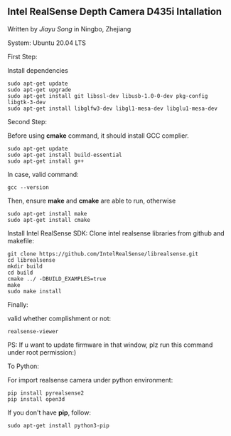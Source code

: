 ## Intel RealSense Depth Camera D435i Intallation
Written by *Jiayu Song* in Ningbo, Zhejiang

System: Ubuntu 20.04 LTS

First Step:

Install dependencies
```
sudo apt-get update
sudo apt-get upgrade
sudo apt-get install git libssl-dev libusb-1.0-0-dev pkg-config libgtk-3-dev
sudo apt-get install libglfw3-dev libgl1-mesa-dev libglu1-mesa-dev
```
Second Step:

Before using **cmake** command, it should install GCC complier.

```
sudo apt-get update
sudo apt-get install build-essential
sudo apt-get install g++
```
In case, valid command:
```
gcc --version
```
Then, ensure **make** and **cmake** are able to run, otherwise
```
sudo apt-get install make
sudo apt-get install cmake
```
Install Intel RealSense SDK: Clone intel realsense libraries from github and makefile:
```
git clone https://github.com/IntelRealSense/librealsense.git
cd librealsense
mkdir build
cd build
cmake ../ -DBUILD_EXAMPLES=true
make
sudo make install
```

Finally:

valid whether complishment or not:
```
realsense-viewer
```
PS: If u want to update firmware in that window, plz run this command under root permission:)

To Python:

For import realsense camera under python environment:
```
pip install pyrealsense2
pip install open3d
```
If you don't have **pip**, follow:
```
sudo apt-get install python3-pip
```
